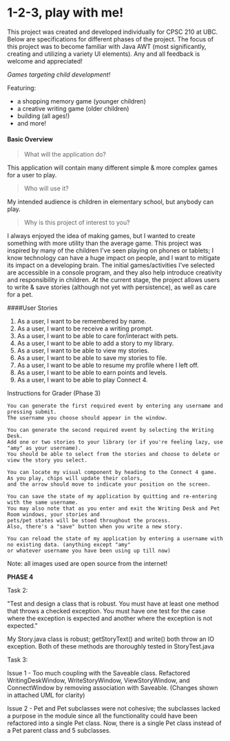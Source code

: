 # 1-2-3, play with me!

This project was created and developed individually for CPSC 210 at UBC. Below are specifications for different phases of the project.
The focus of this project was to become familiar with Java AWT (most significantly, creating and utilizing a variety UI elements).
Any and all feedback is welcome and appreciated!

*Games targeting child development!*

Featuring:
- a shopping memory game (younger children)
- a creative writing game (older children)
- building (all ages!)
- and more!

#### Basic Overview

> What will the application do? 
>
This application will contain many different simple & more complex games for a user to play.

> Who will use it?

My intended audience is children in elementary school, but anybody can play.

>   Why is this project of interest to you?

I always enjoyed the idea of making games, but I wanted to create something with more utility than the average game.
This project was inspired by many of the children I've seen playing on phones or tablets; I know technology can have a
huge impact on people, and I want to mitigate its impact on a developing brain.
The initial games/activities I've selected are accessible in a console program, and they also help 
introduce creativity and responsibility in children.
At the current stage, the project allows users to write & save stories (although not yet with persistence),
as well as care for a pet.


####User Stories
1. As a user, I want to be remembered by name.
2. As a user, I want to be receive a writing prompt.
3. As a user, I want to be able to care for/interact with pets.
5. As a user, I want to be able to add a story to my library.
4. As a user, I want to be able to view my stories.
6. As a user, I want to be able to save my stories to file.
7. As a user, I want to be able to resume my profile where I left off.
8. As a user, I want to be able to earn points and levels.
9. As a user, I want to be able to play Connect 4.

Instructions for Grader (Phase 3)

    You can generate the first required event by entering any username and pressing submit.
    The username you choose should appear in the window.
    
    You can generate the second required event by selecting the Writing Desk.
    Add one or two stories to your library (or if you're feeling lazy, use "amy" as your username).
    You should be able to select from the stories and choose to delete or view the story you select.
    
    You can locate my visual component by heading to the Connect 4 game. As you play, chips will update their colors,
    and the arrow should move to indicate your position on the screen.
    
    You can save the state of my application by quitting and re-entering with the same username.
    You may also note that as you enter and exit the Writing Desk and Pet Room windows, your stories and 
    pets/pet states will be stoed throughout the process. 
    Also, there's a "save" button when you write a new story.
    
    You can reload the state of my application by entering a username with no existing data. (anything except "amy"
    or whatever username you have been using up till now)
    
    
Note: all images used are open source from the internet!

**PHASE 4**

Task 2:

"Test and design a class that is robust.  You must have at least one method that throws a checked exception.
  You must have one test for the case where the exception is expected and another where the exception is not expected."

My Story.java class is robust; getStoryText() and write() both throw an IO exception.
Both of these methods are thoroughly tested in StoryTest.java

Task 3:

Issue 1 - Too much coupling with the Saveable class. Refactored WritingDeskWindow,
WriteStoryWindow, ViewStoryWindow, and ConnectWindow by removing association with Saveable.
(Changes shown in attached UML for clarity)

Issue 2 - Pet and Pet subclasses were not cohesive; the subclasses lacked a purpose in the module since
all the functionality could have been refactored into a single Pet class. Now, there is a single Pet class instead of a
Pet parent class and 5 subclasses.
